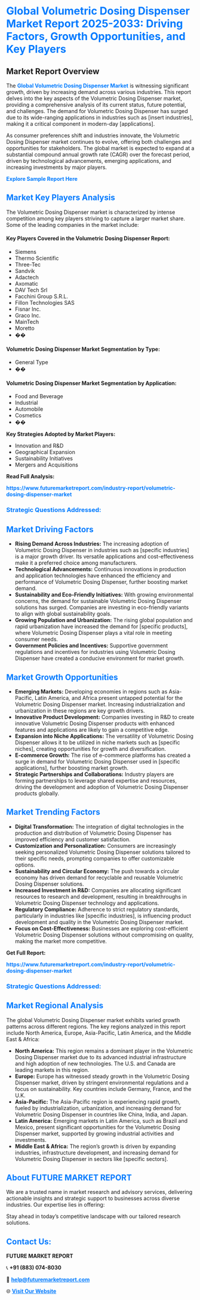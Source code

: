 <h1 style="color: #007BFF;">Global Volumetric Dosing Dispenser Market Report 2025-2033: Driving Factors, Growth Opportunities, and Key Players</h1>

<section id="overview">
<h2>Market Report Overview</h2>
<p>The <a href="https://www.futuremarketreport.com/industry-report/volumetric-dosing-dispenser-market" style="color: #007BFF; text-decoration: none;"><strong>Global Volumetric Dosing Dispenser Market</strong></a> is witnessing significant growth, driven by increasing demand across various industries. This report delves into the key aspects of the Volumetric Dosing Dispenser market, providing a comprehensive analysis of its current status, future potential, and challenges. The demand for Volumetric Dosing Dispenser has surged due to its wide-ranging applications in industries such as [insert industries], making it a critical component in modern-day [applications].</p>
<p>As consumer preferences shift and industries innovate, the Volumetric Dosing Dispenser market continues to evolve, offering both challenges and opportunities for stakeholders. The global market is expected to expand at a substantial compound annual growth rate (CAGR) over the forecast period, driven by technological advancements, emerging applications, and increasing investments by major players.</p>
</section>

<section id="overview">
<p><a href="https://www.futuremarketreport.com/request-sample/reportId=117782" style="color: #007BFF; text-decoration: none;"><strong>Explore Sample Report Here</strong></a></p>
</section>

<section id="key-players">
<h2 style="color: #007BFF;">Market Key Players Analysis</h2>
<p>The Volumetric Dosing Dispenser market is characterized by intense competition among key players striving to capture a larger market share. Some of the leading companies in the market include:</p>
<h4>Key Players Covered in the Volumetric Dosing Dispenser Report:</h4>
<ul><li>Siemens</li><li>Thermo Scientific</li><li>Three-Tec</li><li>Sandvik</li><li>Adactech</li><li>Axomatic</li><li>DAV Tech Srl</li><li>Facchini Group S.R.L.</li><li>Fillon Technologies SAS</li><li>Fisnar Inc.</li><li>Graco Inc.</li><li>MainTech</li><li>Moretto</li><li>��</li></ul>
<h4>Volumetric Dosing Dispenser Market Segmentation by Type:</h4>
<ul><li>General Type</li><li>��</li></ul>

<h4>Volumetric Dosing Dispenser Market Segmentation by Application:</h4>
<ul><li>Food and Beverage</li><li>Industrial</li><li>Automobile</li><li>Cosmetics</li><li>��</li></ul>
<p><strong>Key Strategies Adopted by Market Players:</strong></p>
<ul>
<li>Innovation and R&D</li>
<li>Geographical Expansion</li>
<li>Sustainability Initiatives</li>
<li>Mergers and Acquisitions</li>
</ul>
</section>

<section>
<p><strong>Read Full Analysis: </strong></p><a href="https://www.futuremarketreport.com/industry-report/volumetric-dosing-dispenser-market" style="color: #007BFF; text-decoration: none;"><strong>https://www.futuremarketreport.com/industry-report/volumetric-dosing-dispenser-market</strong></a>
<h3 style="color: #007BFF;">Strategic Questions Addressed:</h3>
</section>

<section id="driving-factors">
<h2 style="color: #007BFF;">Market Driving Factors</h2>
<ul>
<li><strong>Rising Demand Across Industries:</strong> The increasing adoption of Volumetric Dosing Dispenser in industries such as [specific industries] is a major growth driver. Its versatile applications and cost-effectiveness make it a preferred choice among manufacturers.</li>
<li><strong>Technological Advancements:</strong> Continuous innovations in production and application technologies have enhanced the efficiency and performance of Volumetric Dosing Dispenser, further boosting market demand.</li>
<li><strong>Sustainability and Eco-Friendly Initiatives:</strong> With growing environmental concerns, the demand for sustainable Volumetric Dosing Dispenser solutions has surged. Companies are investing in eco-friendly variants to align with global sustainability goals.</li>
<li><strong>Growing Population and Urbanization:</strong> The rising global population and rapid urbanization have increased the demand for [specific products], where Volumetric Dosing Dispenser plays a vital role in meeting consumer needs.</li>
<li><strong>Government Policies and Incentives:</strong> Supportive government regulations and incentives for industries using Volumetric Dosing Dispenser have created a conducive environment for market growth.</li>
</ul>
</section>

<section id="growth-opportunities">
<h2 style="color: #007BFF;">Market Growth Opportunities</h2>
<ul>
<li><strong>Emerging Markets:</strong> Developing economies in regions such as Asia-Pacific, Latin America, and Africa present untapped potential for the Volumetric Dosing Dispenser market. Increasing industrialization and urbanization in these regions are key growth drivers.</li>
<li><strong>Innovative Product Development:</strong> Companies investing in R&D to create innovative Volumetric Dosing Dispenser products with enhanced features and applications are likely to gain a competitive edge.</li>
<li><strong>Expansion into Niche Applications:</strong> The versatility of Volumetric Dosing Dispenser allows it to be utilized in niche markets such as [specific niches], creating opportunities for growth and diversification.</li>
<li><strong>E-commerce Growth:</strong> The rise of e-commerce platforms has created a surge in demand for Volumetric Dosing Dispenser used in [specific applications], further boosting market growth.</li>
<li><strong>Strategic Partnerships and Collaborations:</strong> Industry players are forming partnerships to leverage shared expertise and resources, driving the development and adoption of Volumetric Dosing Dispenser products globally.</li>
</ul>
</section>

<section id="trending-factors">
<h2 style="color: #007BFF;">Market Trending Factors</h2>
<ul>
<li><strong>Digital Transformation:</strong> The integration of digital technologies in the production and distribution of Volumetric Dosing Dispenser has improved efficiency and customer satisfaction.</li>
<li><strong>Customization and Personalization:</strong> Consumers are increasingly seeking personalized Volumetric Dosing Dispenser solutions tailored to their specific needs, prompting companies to offer customizable options.</li>
<li><strong>Sustainability and Circular Economy:</strong> The push towards a circular economy has driven demand for recyclable and reusable Volumetric Dosing Dispenser solutions.</li>
<li><strong>Increased Investment in R&D:</strong> Companies are allocating significant resources to research and development, resulting in breakthroughs in Volumetric Dosing Dispenser technology and applications.</li>
<li><strong>Regulatory Compliance:</strong> Adherence to strict regulatory standards, particularly in industries like [specific industries], is influencing product development and quality in the Volumetric Dosing Dispenser market.</li>
<li><strong>Focus on Cost-Effectiveness:</strong> Businesses are exploring cost-efficient Volumetric Dosing Dispenser solutions without compromising on quality, making the market more competitive.</li>
</ul>
</section>

<section>
<p><strong>Get Full Report: </strong></p><a href="https://www.futuremarketreport.com/industry-report/volumetric-dosing-dispenser-market" style="color: #007BFF; text-decoration: none;"><strong>https://www.futuremarketreport.com/industry-report/volumetric-dosing-dispenser-market</strong></a>
<h3 style="color: #007BFF;">Strategic Questions Addressed:</h3>
</section>


<section id="regional-analysis">
<h2 style="color: #007BFF;">Market Regional Analysis</h2>
<p>The global Volumetric Dosing Dispenser market exhibits varied growth patterns across different regions. The key regions analyzed in this report include North America, Europe, Asia-Pacific, Latin America, and the Middle East & Africa:</p>
<ul>
<li><strong>North America:</strong> This region remains a dominant player in the Volumetric Dosing Dispenser market due to its advanced industrial infrastructure and high adoption of new technologies. The U.S. and Canada are leading markets in this region.</li>
<li><strong>Europe:</strong> Europe has witnessed steady growth in the Volumetric Dosing Dispenser market, driven by stringent environmental regulations and a focus on sustainability. Key countries include Germany, France, and the U.K.</li>
<li><strong>Asia-Pacific:</strong> The Asia-Pacific region is experiencing rapid growth, fueled by industrialization, urbanization, and increasing demand for Volumetric Dosing Dispenser in countries like China, India, and Japan.</li>
<li><strong>Latin America:</strong> Emerging markets in Latin America, such as Brazil and Mexico, present significant opportunities for the Volumetric Dosing Dispenser market, supported by growing industrial activities and investments.</li>
<li><strong>Middle East & Africa:</strong> The region’s growth is driven by expanding industries, infrastructure development, and increasing demand for Volumetric Dosing Dispenser in sectors like [specific sectors].</li>
</ul>
</section>

<footer>
<h2 style="color: #007BFF;">About FUTURE MARKET REPORT</h2>
<p>We are a trusted name in market research and advisory services, delivering actionable insights and strategic support to businesses across diverse industries. Our expertise lies in offering:</p>

<p>Stay ahead in today’s competitive landscape with our tailored research solutions.</p>

<h2 style="color: #007BFF;">Contact Us:</h2>
<p><strong>FUTURE MARKET REPORT</strong></p>
<p>📞 <strong>+91 (883) 074-8030</strong></p>
<p>📧 <strong><a href="mailto:help@futuremarketreport.com" style="color: #007BFF;">help@futuremarketreport.com</a></strong></p>
<p>🌐 <strong><a href="https://www.futuremarketreport.com/" style="color: #007BFF;">Visit Our Website</a></strong></p>
</footer>